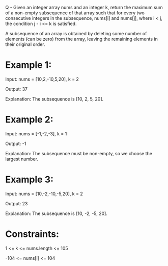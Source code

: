 Q - Given an integer array nums and an integer k, return the maximum sum of a non-empty 
subsequence of that array such that for every two consecutive integers in the subsequence, 
nums[i] and nums[j], where i < j, the condition j - i <= k is satisfied.

A subsequence of an array is obtained by deleting some number of elements (can be zero) 
from the array, leaving the remaining elements in their original order.

# Example 1:

Input: nums = [10,2,-10,5,20], k = 2

Output: 37

Explanation: The subsequence is [10, 2, 5, 20].

# Example 2:

Input: nums = [-1,-2,-3], k = 1

Output: -1

Explanation: The subsequence must be non-empty, so we choose the largest number.

# Example 3:

Input: nums = [10,-2,-10,-5,20], k = 2

Output: 23

Explanation: The subsequence is [10, -2, -5, 20].
 
# Constraints:

1 <= k <= nums.length <= 105

-104 <= nums[i] <= 104
